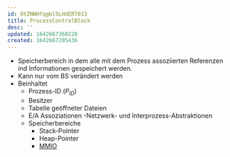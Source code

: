 ```yaml
---
id: OtZNWHfqgbl5LHdERT013
title: ProcessControlBlock
desc: ''
updated: 1642667360228
created: 1642667205436
---
```


- Speicherbereich in dem alle mit dem Prozess assoziierten Referenzen ind Informationen gespeichert werden.
- Kann nur vom BS verändert werden
- Beinhaltet
    - Prozess-ID ($P_{ID}$)
    - Besitzer
    - Tabelle geöffneter Dateien
    - E/A Assoziationen
     -Netzwerk- und Interprozess-Abstraktionen
     - Speicherbereiche
        - Stack-Pointer
        - Heap-Pointer
        - [MMIO](https://de.wikipedia.org/wiki/Memory_Mapped_I/O)
